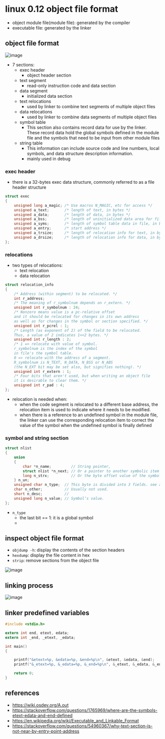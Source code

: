 # linux 0.12 object file format

* object module file(module file): generated by the compiler
* executable file: generated by the linker

## object file format
![image](https://user-images.githubusercontent.com/35479537/224489508-436d9814-16ed-4107-9e45-b7c5150687e2.png)

* 7 sections:
    * exec header
        * object header section
    * text segment
        * read-only instruction code and data section
    * data segment
        * initialized data section
    * text relocations
        * used by linker to combine text segments of multiple object files
    * data relocations
        * used by linker to combine data segments of multiple object files
    * symbol table
        * This section also contains record data for use by the linker. These record data hold the global symbols defined in the module file and the symbols that need to be input from other module files
    * string table
        *  This information can include source code and line numbers, local symbols, and data structure description information.
        *  mainly used in debug


### exec header
* there is a 32-bytes exec data structure, commonly referred to as a file header structure
```c
struct exec
{
    unsigned long a_magic; /* Use macros N_MAGIC, etc for access */
    unsigned a_text;       /* length of text, in bytes */
    unsigned a_data;       /* length of data, in bytes */
    unsigned a_bss;        /* length of uninitialized data area for file, in bytes */
    unsigned a_syms;       /* length of symbol table data in file, in bytes */
    unsigned a_entry;      /* start address */
    unsigned a_trsize;     /* length of relocation info for text, in bytes */
    unsigned a_drsize;     /* length of relocation info for data, in bytes */
};
```

### relocations
* two types of relocations:
    * text relocation
    * data relocation

```c
struct relocation_info
{
    /* Address (within segment) to be relocated. */
    int r_address;
    /* The meaning of r_symbolnum depends on r_extern. */
    unsigned int r_symbolnum : 24;
    /* Nonzero means value is a pc-relative offset
    and it should be relocated for changes in its own address
    as well as for changes in the symbol or section specified. */
    unsigned int r_pcrel : 1;
    /* Length (as exponent of 2) of the field to be relocated.
    Thus, a value of 2 indicates 1<<2 bytes. */
    unsigned int r_length : 2;
    /* 1 => relocate with value of symbol.
    r_symbolnum is the index of the symbol
    in file's the symbol table.
    0 => relocate with the address of a segment.
    R_symbolnum is N_TEXT, N_DATA, N_BSS or N_ABS
    (the N_EXT bit may be set also, but signifies nothing). */
    unsigned int r_extern : 1;
    /* Four bits that aren't used, but when writing an object file
    it is desirable to clear them. */
    unsigned int r_pad : 4;
};
```
* relocation is needed when:
    * when the code segment is relocated to a different base address, the relocation item is used to indicate where it needs to be modified.
    * when there is a reference to an undefined symbol in the module file, the linker can use the corresponding relocation item to correct the value of the symbol when the undefined symbol is finally defined

### symbol and string section
```c
struct nlist
{
    union
    {
        char *n_name;         // String pointer,
        struct nlist *n_next; // Or a pointer to another symbolic item structure,
        long n_strx;          // Or the byte offset value of the symbol name in the table.
    } n_un;
    unsigned char n_type;  // This byte is divided into 3 fields. see a.out.h file.
    char n_other;          // Usually not used.
    short n_desc;          //
    unsigned long n_value; // Symbol’s value.
};
```
* `n_type`
   * the last bit == 1: it is a global symbol
   * 

## inspect object file format
* `objdump -h`: display the contents of the section headers
* `hexdump`: display the file content in hex
* `strip`: remove sections from the object file

![image](https://user-images.githubusercontent.com/35479537/224521358-46497c23-bcac-455d-8862-1ccd3c379190.png)

## linking process
![image](https://user-images.githubusercontent.com/35479537/224521540-c51f64d2-5e49-404f-907d-d7d0d11126fa.png)

## linker predefined variables
```c
#include <stdio.h>

extern int end, etext, edata;
extern int _end, _etext, _edata;

int main()
{

    printf("&etext=%p, &edata=%p, &end=%p\n", &etext, &edata, &end);
    printf("&_etext=%p, &_edata=%p, &_end=%p\n", &_etext, &_edata, &_end);

    return 0;
}
```

## references
* https://wiki.osdev.org/A.out
* https://stackoverflow.com/questions/1765969/where-are-the-symbols-etext-edata-and-end-defined
* https://en.wikipedia.org/wiki/Executable_and_Linkable_Format
* https://stackoverflow.com/questions/54960367/why-text-section-is-not-near-by-entry-point-address
